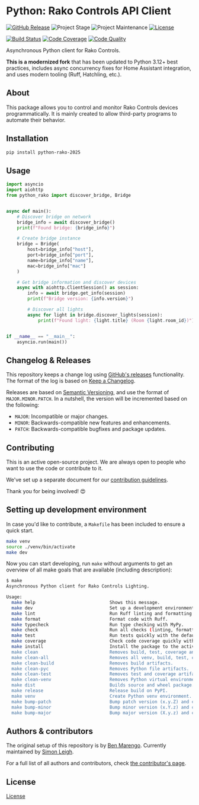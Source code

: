 # Python: Rako Controls API Client

[![GitHub Release][releases-shield]][releases]
![Project Stage][project-stage-shield]
![Project Maintenance][maintenance-shield]
[![License][license-shield]](LICENSE)

[![Build Status][build-shield]][build]
[![Code Coverage][codecov-shield]][codecov]
[![Code Quality][code-quality-shield]][code-quality]


Asynchronous Python client for Rako Controls.

**This is a modernized fork** that has been updated to Python 3.12+ best practices, includes async concurrency fixes for Home Assistant integration, and uses modern tooling (Ruff, Hatchling, etc.).

## About

This package allows you to control and monitor Rako Controls devices
programmatically. It is mainly created to allow third-party programs to automate
their behavior.

## Installation

```bash
pip install python-rako-2025
```

## Usage

```python
import asyncio
import aiohttp
from python_rako import discover_bridge, Bridge


async def main():
    # Discover bridge on network
    bridge_info = await discover_bridge()
    print(f"Found bridge: {bridge_info}")

    # Create bridge instance
    bridge = Bridge(
        host=bridge_info["host"],
        port=bridge_info["port"],
        name=bridge_info["name"],
        mac=bridge_info["mac"]
    )

    # Get bridge information and discover devices
    async with aiohttp.ClientSession() as session:
        info = await bridge.get_info(session)
        print(f"Bridge version: {info.version}")

        # Discover all lights
        async for light in bridge.discover_lights(session):
            print(f"Found light: {light.title} (Room {light.room_id})")


if __name__ == "__main__":
    asyncio.run(main())
```

## Changelog & Releases

This repository keeps a change log using [GitHub's releases][releases]
functionality. The format of the log is based on
[Keep a Changelog][keepchangelog].

Releases are based on [Semantic Versioning][semver], and use the format
of ``MAJOR.MINOR.PATCH``. In a nutshell, the version will be incremented
based on the following:

- ``MAJOR``: Incompatible or major changes.
- ``MINOR``: Backwards-compatible new features and enhancements.
- ``PATCH``: Backwards-compatible bugfixes and package updates.

## Contributing

This is an active open-source project. We are always open to people who want to
use the code or contribute to it.

We've set up a separate document for our
[contribution guidelines](CONTRIBUTING.md).

Thank you for being involved! :heart_eyes:

## Setting up development environment

In case you'd like to contribute, a `Makefile` has been included to ensure a
quick start.

```bash
make venv
source ./venv/bin/activate
make dev
```

Now you can start developing, run `make` without arguments to get an overview
of all make goals that are available (including description):

```bash
$ make
Asynchronous Python client for Rako Controls Lighting.

Usage:
  make help                            Shows this message.
  make dev                             Set up a development environment.
  make lint                            Run Ruff linting and formatting checks.
  make format                          Format code with Ruff.
  make typecheck                       Run type checking with MyPy.
  make check                           Run all checks (linting, formatting, and type checking).
  make test                            Run tests quickly with the default Python.
  make coverage                        Check code coverage quickly with the default Python.
  make install                         Install the package to the active Python's site-packages.
  make clean                           Removes build, test, coverage and Python artifacts.
  make clean-all                       Removes all venv, build, test, coverage and Python artifacts.
  make clean-build                     Removes build artifacts.
  make clean-pyc                       Removes Python file artifacts.
  make clean-test                      Removes test and coverage artifacts.
  make clean-venv                      Removes Python virtual environment artifacts.
  make dist                            Builds source and wheel package.
  make release                         Release build on PyPI.
  make venv                            Create Python venv environment.
  make bump-patch                      Bump patch version (x.y.Z) and commit.
  make bump-minor                      Bump minor version (x.Y.z) and commit.
  make bump-major                      Bump major version (X.y.z) and commit.
```

## Authors & contributors

The original setup of this repository is by [Ben Marengo][marengaz].
Currently maintained by [Simon Leigh][simonleigh].

For a full list of all authors and contributors,
check [the contributor's page][contributors].

## License

[License](LICENSE)

[build-shield]: https://github.com/simonleigh/python-rako/workflows/Continuous%20Integration/badge.svg
[build]: https://github.com/simonleigh/python-rako/actions
[code-quality-shield]: https://img.shields.io/lgtm/grade/python/g/simonleigh/python-rako.svg?logo=lgtm&logoWidth=18
[code-quality]: https://lgtm.com/projects/g/simonleigh/python-rako/context:python
[codecov-shield]: https://codecov.io/gh/simonleigh/python-rako/branch/master/graph/badge.svg
[codecov]: https://codecov.io/gh/simonleigh/python-rako
[contributors]: https://github.com/simonleigh/python-rako/graphs/contributors
[marengaz]: https://github.com/marengaz
[simonleigh]: https://github.com/simonleigh
[keepchangelog]: http://keepachangelog.com/en/1.0.0/
[license-shield]: https://img.shields.io/github/license/simonleigh/python-rako.svg
[maintenance-shield]: https://img.shields.io/maintenance/yes/2025.svg
[project-stage-shield]: https://img.shields.io/badge/project%20stage-stable-green.svg
[releases-shield]: https://img.shields.io/github/release/simonleigh/python-rako.svg
[releases]: https://github.com/simonleigh/python-rako/releases
[semver]: http://semver.org/spec/v2.0.0.html
